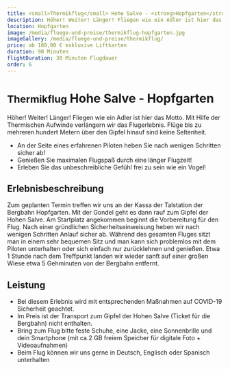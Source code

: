```yaml
---
title: <small>Thermikflug</small> Hohe Salve - <strong>Hopfgarten</strong>
description: Höher! Weiter! Länger! Fliegen wie ein Adler ist hier das Motto. Mit Hilfe der Thermischen Aufwinde verlängern wir das Flugerlebnis. Flüge bis zu mehreren hundert Metern über den Gipfel hinauf sind keine Seltenheit.
location: Hopfgarten
image: /media/fluege-und-preise/thermikflug-hopfgarten.jpg
imageGallery: /media/fluege-und-preise/thermikflug/
price: ab 180,00 € exklusive Liftkarten
duration: 90 Minuten
flightDuration: 30 Minuten Flugdauer
order: 6
---
```


# <small>Thermikflug</small> Hohe Salve - <strong>Hopfgarten</strong>

Höher! Weiter! Länger! Fliegen wie ein Adler ist hier das Motto. Mit Hilfe der Thermischen Aufwinde verlängern wir das Flugerlebnis. Flüge bis zu mehreren hundert Metern über den Gipfel hinauf sind keine Seltenheit.

* An der Seite eines erfahrenen Piloten heben Sie nach wenigen Schritten sicher ab!
* Genießen Sie maximalen Flugspaß durch eine länger Flugzeit!
* Erleben Sie das unbeschreibliche Gefühl frei zu sein wie ein Vogel!

## Erlebnisbeschreibung

Zum geplanten Termin treffen wir uns an der Kassa der Talstation der Bergbahn Hopfgarten. Mit der Gondel geht es dann rauf zum Gipfel der Hohen Salve. Am Startplatz angekommen beginnt die Vorbereitung für den Flug. Nach einer gründlichen Sicherheitseinweisung heben wir nach wenigen Schritten Anlauf sicher ab. Während des gesamten Fluges sitzt man in einem sehr bequemen Sitz und man kann sich problemlos mit dem Piloten unterhalten oder sich einfach nur zurücklehnen und genießen. Etwa 1 Stunde nach dem Treffpunkt landen wir wieder sanft auf einer großen Wiese etwa 5 Gehminuten von der Bergbahn entfernt.

## Leistung

* Bei diesem Erlebnis wird mit entsprechenden Maßnahmen auf COVID-19 Sicherheit geachtet.
* Im Preis ist der Transport zum Gipfel der Hohen Salve (Ticket für die Bergbahn) nicht enthalten.
* Bring zum Flug bitte feste Schuhe, eine Jacke, eine Sonnenbrille und dein Smartphone (mit ca.2 GB freiem Speicher für digitale Foto + Videoaufnahmen)
* Beim Flug können wir uns gerne in Deutsch, Englisch oder Spanisch unterhalten
